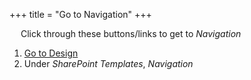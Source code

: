+++
title = "Go to Navigation"
+++

&emsp; Click through these buttons/links to get to *Navigation*

1. [Go to Design](./to_design.md)
2. Under *SharePoint Templates*, *Navigation*
